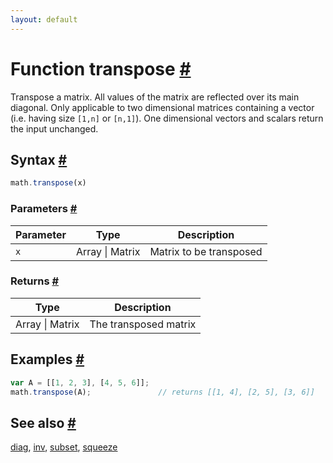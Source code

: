 ```yaml
---
layout: default
---
```


<!-- Note: This file is automatically generated from source code comments. Changes made in this file will be overridden. -->

<h1 id="function-transpose">Function transpose <a href="#function-transpose" title="Permalink">#</a></h1>

Transpose a matrix. All values of the matrix are reflected over its
main diagonal. Only applicable to two dimensional matrices containing
a vector (i.e. having size `[1,n]` or `[n,1]`). One dimensional
vectors and scalars return the input unchanged.


<h2 id="syntax">Syntax <a href="#syntax" title="Permalink">#</a></h2>

```js
math.transpose(x)
```

<h3 id="parameters">Parameters <a href="#parameters" title="Permalink">#</a></h3>

Parameter | Type | Description
--------- | ---- | -----------
`x` | Array &#124; Matrix | Matrix to be transposed

<h3 id="returns">Returns <a href="#returns" title="Permalink">#</a></h3>

Type | Description
---- | -----------
Array &#124; Matrix | The transposed matrix


<h2 id="examples">Examples <a href="#examples" title="Permalink">#</a></h2>

```js
var A = [[1, 2, 3], [4, 5, 6]];
math.transpose(A);               // returns [[1, 4], [2, 5], [3, 6]]
```


<h2 id="see-also">See also <a href="#see-also" title="Permalink">#</a></h2>

[diag](diag.html),
[inv](inv.html),
[subset](subset.html),
[squeeze](squeeze.html)
